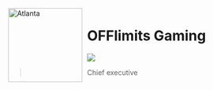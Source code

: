 <img width="150" height="150" align="left" style="float: left; margin: 0 10px 0 0;" alt="Atlanta" src="https://media.discordapp.net/attachments/726594273889484960/726853235998064640/off.png">  


# OFFlimits Gaming


[![](https://img.shields.io/discord/565048515357835264.svg?logo=discord&colorB=7289DA)](https://discord.gg/vhhS5jQVdg)

> Chief executive 
